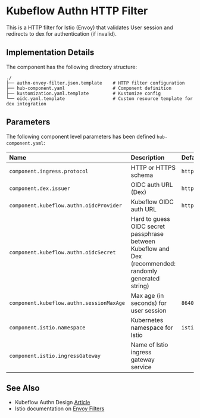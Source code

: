 # Kubeflow Authn HTTP Filter

This is a HTTP filter for Istio (Envoy) that validates User session and redirects to dex for authentication (if invalid).

## Implementation Details

The component has the following directory structure:

```text
./
├── authn-envoy-filter.json.template    # HTTP filter configuration
├── hub-component.yaml                  # Component definition
├── kustomization.yaml.template         # Kustomize config
└── oidc.yaml.template                  # Custom resource template for dex integration
```

## Parameters

The following component level parameters has been defined `hub-component.yaml`:

| Name | Description | Default Value |
| :--- | :---        | :---          |
| `component.ingress.protocol` | HTTP or HTTPS schema | `https` |
| `component.dex.issuer` | OIDC auth URL (Dex) | `http://auth.${domain.name}` |
| `component.kubeflow.authn.oidcProvider` | Kubeflow OIDC auth URL | `https://kubeflow.${dns.domain}/login/oidc` |
| `component.kubeflow.authn.oidcSecret` | Hard to guess OIDC secret passphrase between Kubeflow and Dex (recommended: randomly generated string) | |
| `component.kubeflow.authn.sessionMaxAge` | Max age (in seconds) for user session | `86400` |
| `component.istio.namespace` | Kubernetes namespace for Istio | `istio-system` |
| `component.istio.ingressGateway` | Name of Istio ingress gateway service | |

## See Also

* Kubeflow Authn Design [Article](https://www.arrikto.com/blog/kubeflow/news/kubeflow-authentication-with-istio-dex/)
* Istio documentation on [Envoy Filters](https://istio.io/latest/docs/reference/config/networking/envoy-filter/)
